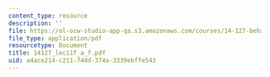 ```yaml
---
content_type: resource
description: ''
file: https://ol-ocw-studio-app-qa.s3.amazonaws.com/courses/14-127-behavioral-economics-and-finance-spring-2004/a4ace214c21174dd374a3339ebffe543_14127_lec11f_a_f.pdf
file_type: application/pdf
resourcetype: Document
title: 14127_lec11f_a_f.pdf
uid: a4ace214-c211-74dd-374a-3339ebffe543
---
```

